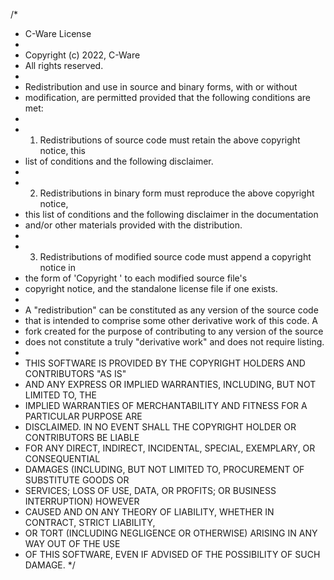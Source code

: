 /*
 * C-Ware License
 * 
 * Copyright (c) 2022, C-Ware
 * All rights reserved.
 * 
 * Redistribution and use in source and binary forms, with or without
 * modification, are permitted provided that the following conditions are met:
 * 
 * 1. Redistributions of source code must retain the above copyright notice, this
 *    list of conditions and the following disclaimer.
 * 
 * 2. Redistributions in binary form must reproduce the above copyright notice,
 *    this list of conditions and the following disclaimer in the documentation
 *    and/or other materials provided with the distribution.
 * 
 * 3. Redistributions of modified source code must append a copyright notice in
 *    the form of 'Copyright <YEAR> <NAME>' to each modified source file's
 *    copyright notice, and the standalone license file if one exists.
 *
 * A "redistribution" can be constituted as any version of the source code
 * that is intended to comprise some other derivative work of this code. A
 * fork created for the purpose of contributing to any version of the source
 * does not constitute a truly "derivative work" and does not require listing.
 * 
 * THIS SOFTWARE IS PROVIDED BY THE COPYRIGHT HOLDERS AND CONTRIBUTORS "AS IS"
 * AND ANY EXPRESS OR IMPLIED WARRANTIES, INCLUDING, BUT NOT LIMITED TO, THE
 * IMPLIED WARRANTIES OF MERCHANTABILITY AND FITNESS FOR A PARTICULAR PURPOSE ARE
 * DISCLAIMED. IN NO EVENT SHALL THE COPYRIGHT HOLDER OR CONTRIBUTORS BE LIABLE
 * FOR ANY DIRECT, INDIRECT, INCIDENTAL, SPECIAL, EXEMPLARY, OR CONSEQUENTIAL
 * DAMAGES (INCLUDING, BUT NOT LIMITED TO, PROCUREMENT OF SUBSTITUTE GOODS OR
 * SERVICES; LOSS OF USE, DATA, OR PROFITS; OR BUSINESS INTERRUPTION) HOWEVER
 * CAUSED AND ON ANY THEORY OF LIABILITY, WHETHER IN CONTRACT, STRICT LIABILITY,
 * OR TORT (INCLUDING NEGLIGENCE OR OTHERWISE) ARISING IN ANY WAY OUT OF THE USE
 * OF THIS SOFTWARE, EVEN IF ADVISED OF THE POSSIBILITY OF SUCH DAMAGE.
*/

